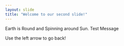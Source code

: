 ```yaml
---
layout: slide
title: "Welcome to our second slide!"
---
```

Earth is Round and Spinning around Sun.
Test Message

Use the left arrow to go back!

